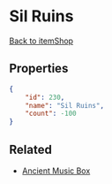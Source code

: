 # Sil Ruins

<no description available>

[Back to itemShop](../item-shops.md)

## Properties

```json
{
    "id": 230,
    "name": "Sil Ruins",
    "count": -100
}
```

## Related

- [Ancient Music Box](../items/6102-ancient-music-box.md)

